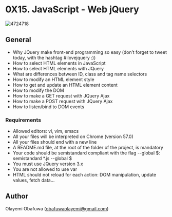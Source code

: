 #	0X15. JavaScript - Web jQuery

![4724718](https://user-images.githubusercontent.com/111001224/235847097-03dfad07-84bd-4237-b1d2-a3ff80d72df1.jpg)

##	General
- Why JQuery make front-end programming so easy (don’t forget to tweet today, with the hashtag #ilovejquery :))
- How to select HTML elements in JavaScript
- How to select HTML elements with JQuery
- What are differences between ID, class and tag name selectors
- How to modify an HTML element style
- How to get and update an HTML element content
- How to modify the DOM
- How to make a GET request with JQuery Ajax
- How to make a POST request with JQuery Ajax
- How to listen/bind to DOM events

###	Requirements
- Allowed editors: vi, vim, emacs
- All your files will be interpreted on Chrome (version 57.0)
- All your files should end with a new line
- A README.md file, at the root of the folder of the project, is mandatory
- Your code should be semistandard compliant with the flag --global $: semistandard *.js --global $
- You must use JQuery version 3.x
- You are not allowed to use var
- HTML should not reload for each action: DOM manipulation, update values, fetch data…

##	Author
Olayemi Obafuwa (obafuwaolayemi@gmail.com)

